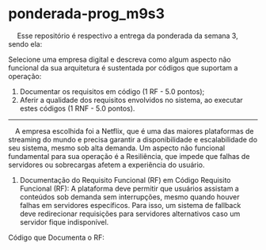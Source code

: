 # ponderada-prog_m9s3

&emsp; Esse repositório é respectivo a entrega da ponderada da semana 3, sendo ela:

Selecione uma empresa digital e descreva como algum aspecto não funcional da sua arquitetura é sustentada por códigos que suportam a operação:
1) Documentar os requisitos em código (1 RF - 5.0 pontos); 
2) Aferir a qualidade dos requisitos envolvidos no sistema, ao executar estes códigos (1 RNF - 5.0 pontos).

_________________________________________________________________________

&emsp;A empresa escolhida foi a Netflix, que é uma das maiores plataformas de streaming do mundo e precisa garantir a disponibilidade e escalabilidade do seu sistema, mesmo sob alta demanda. Um aspecto não funcional fundamental para sua operação é a Resiliência, que impede que falhas de servidores ou sobrecargas afetem a experiência do usuário.

1) Documentação do Requisito Funcional (RF) em Código
Requisito Funcional (RF):
A plataforma deve permitir que usuários assistam a conteúdos sob demanda sem interrupções, mesmo quando houver falhas em servidores específicos.
Para isso, um sistema de fallback deve redirecionar requisições para servidores alternativos caso um servidor fique indisponível.

Código que Documenta o RF: <link>
